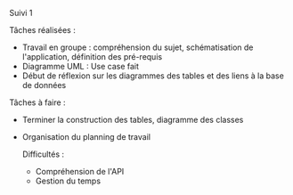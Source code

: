 Suivi 1

Tâches réalisées : 
- Travail en groupe : compréhension du sujet, schématisation de l'application, définition des pré-requis
- Diagramme UML : Use case fait
- Début de réflexion sur les diagrammes des tables et des liens à la base de données

Tâches à faire : 
- Terminer la construction des tables, diagramme des classes
- Organisation du planning de travail

  Difficultés :
  - Compréhension de l'API
  - Gestion du temps
